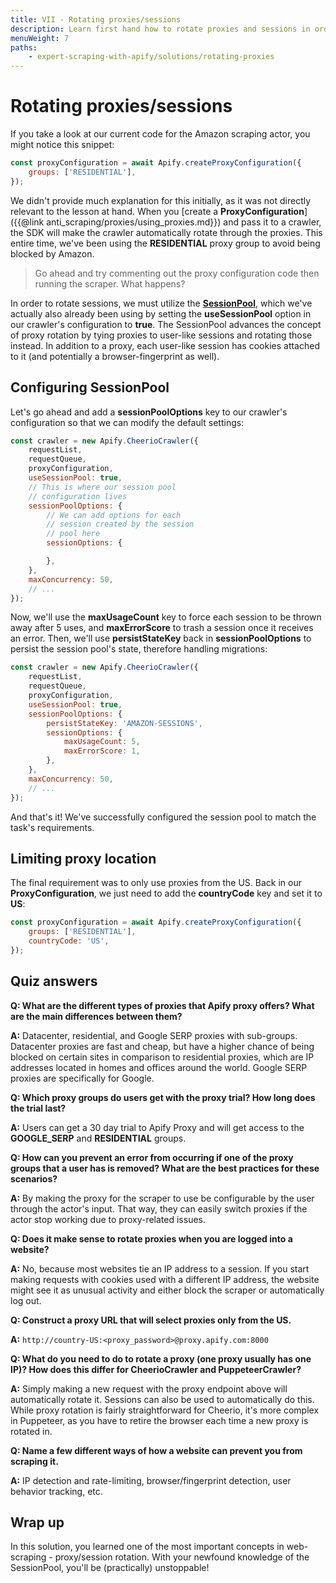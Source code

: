 ```yaml
---
title: VII - Rotating proxies/sessions
description: Learn first hand how to rotate proxies and sessions in order to avoid the majority of the most common anti-scraping protections.
menuWeight: 7
paths:
    - expert-scraping-with-apify/solutions/rotating-proxies
---
```


# [](#rotating-proxy-sessions) Rotating proxies/sessions

If you take a look at our current code for the Amazon scraping actor, you might notice this snippet:

```JavaScript
const proxyConfiguration = await Apify.createProxyConfiguration({
    groups: ['RESIDENTIAL'],
});
```

We didn't provide much explanation for this initially, as it was not directly relevant to the lesson at hand. When you [create a **ProxyConfiguration**]({{@link anti_scraping/proxies/using_proxies.md}}) and pass it to a crawler, the SDK will make the crawler automatically rotate through the proxies. This entire time, we've been using the **RESIDENTIAL** proxy group to avoid being blocked by Amazon.

> Go ahead and try commenting out the proxy configuration code then running the scraper. What happens?

In order to rotate sessions, we must utilize the [**SessionPool**](https://sdk.apify.com/docs/guides/session-management), which we've actually also already been using by setting the **useSessionPool** option in our crawler's configuration to **true**. The SessionPool advances the concept of proxy rotation by tying proxies to user-like sessions and rotating those instead. In addition to a proxy, each user-like session has cookies attached to it (and potentially a browser-fingerprint as well).

## [](#configuring-session-pool) Configuring SessionPool

Let's go ahead and add a **sessionPoolOptions** key to our crawler's configuration so that we can modify the default settings:

```JavaScript
const crawler = new Apify.CheerioCrawler({
    requestList,
    requestQueue,
    proxyConfiguration,
    useSessionPool: true,
    // This is where our session pool
    // configuration lives
    sessionPoolOptions: {
        // We can add options for each
        // session created by the session
        // pool here
        sessionOptions: {

        },
    },
    maxConcurrency: 50,
    // ...
});
```

Now, we'll use the **maxUsageCount** key to force each session to be thrown away after 5 uses, and **maxErrorScore** to trash a session once it receives an error. Then, we'll use **persistStateKey** back in **sessionPoolOptions** to persist the session pool's state, therefore handling migrations:

```JavaScript
const crawler = new Apify.CheerioCrawler({
    requestList,
    requestQueue,
    proxyConfiguration,
    useSessionPool: true,
    sessionPoolOptions: {
        persistStateKey: 'AMAZON-SESSIONS',
        sessionOptions: {
            maxUsageCount: 5,
            maxErrorScore: 1,
        },
    },
    maxConcurrency: 50,
    // ...
});
```

And that's it! We've successfully configured the session pool to match the task's requirements.

## [](#limiting-proxy-location) Limiting proxy location

The final requirement was to only use proxies from the US. Back in our **ProxyConfiguration**, we just need to add the **countryCode** key and set it to **US**:

```JavaScript
const proxyConfiguration = await Apify.createProxyConfiguration({
    groups: ['RESIDENTIAL'],
    countryCode: 'US',
});
```

## [](#quiz-answers) Quiz answers

**Q: What are the different types of proxies that Apify proxy offers? What are the main differences between them?**

**A:** Datacenter, residential, and Google SERP proxies with sub-groups. Datacenter proxies are fast and cheap, but have a higher chance of being blocked on certain sites in comparison to residential proxies, which are IP addresses located in homes and offices around the world. Google SERP proxies are specifically for Google.

**Q: Which proxy groups do users get with the proxy trial? How long does the trial last?**

**A:** Users can get a 30 day trial to Apify Proxy and will get access to the **GOOGLE_SERP** and **RESIDENTIAL** groups.

**Q: How can you prevent an error from occurring if one of the proxy groups that a user has is removed? What are the best practices for these scenarios?**

**A:** By making the proxy for the scraper to use be configurable by the user through the actor's input. That way, they can easily switch proxies if the actor stop working due to proxy-related issues.

**Q: Does it make sense to rotate proxies when you are logged into a website?**

**A:** No, because most websites tie an IP address to a session. If you start making requests with cookies used with a different IP address, the website might see it as unusual activity and either block the scraper or automatically log out.

**Q: Construct a proxy URL that will select proxies only from the US.**

**A:** `http://country-US:<proxy_password>@proxy.apify.com:8000`

**Q: What do you need to do to rotate a proxy (one proxy usually has one IP)? How does this differ for CheerioCrawler and PuppeteerCrawler?**

**A:** Simply making a new request with the proxy endpoint above will automatically rotate it. Sessions can also be used to automatically do this. While proxy rotation is fairly straightforward for Cheerio, it's more complex in Puppeteer, as you have to retire the browser each time a new proxy is rotated in.

**Q: Name a few different ways of how a website can prevent you from scraping it.**

**A:** IP detection and rate-limiting, browser/fingerprint detection, user behavior tracking, etc.

## [](#wrap-up) Wrap up

In this solution, you learned one of the most important concepts in web-scraping - proxy/session rotation. With your newfound knowledge of the SessionPool, you'll be (practically) unstoppable!
